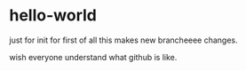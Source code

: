 # hello-world
just for init for first of all
this makes new brancheeee changes.

wish everyone understand what github is like.
